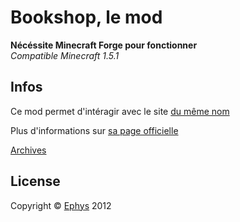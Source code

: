 <h1>Bookshop, le mod</h1>

<p><b>Nécéssite Minecraft Forge pour fonctionner</b><br/>
<i>Compatible Minecraft 1.5.1 </i></p>

<h2>Infos</h2>
<p>Ce mod permet d'intéragir avec le site <a href="http://bookshop.fr.nf">du même nom</a></p>
<p>Plus d'informations sur <a href="http://bookshop.fr.nf/mod/">sa page officielle</a></p>
<p><a href="http://bookshop.fr.nf/download/">Archives</a></p>

<h2>License</h2>
<p>Copyright &copy; <a href="http://ephys.fr.nf">Ephys</a> 2012</p>